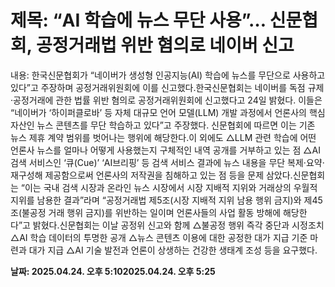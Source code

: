 # **제목: “AI 학습에 뉴스 무단 사용”… 신문협회, 공정거래법 위반 혐의로 네이버 신고**

  내용: 한국신문협회가 “네이버가 생성형 인공지능(AI) 학습에 뉴스를 무단으로 사용하고 있다”고 주장하며 공정거래위원회에 이를 신고했다.한국신문협회는 네이버를 독점 규제·공정거래에 관한 법률 위반 혐의로 공정거래위원회에 신고했다고 24일 밝혔다. 이들은 “네이버가 ‘하이퍼클로바’ 등 자체 대규모 언어 모델(LLM) 개발 과정에서 언론사의 핵심 자산인 뉴스 콘텐츠를 무단 학습하고 있다”고 주장했다. 신문협회에 따르면 이는 기존 뉴스 제휴 계약 범위를 벗어나는 행위에 해당한다.이 외에도 △LLM 관련 학습에 어떤 언론사 뉴스를 얼마나 어떻게 사용했는지 구체적인 내역 공개를 거부하고 있는 점 △AI 검색 서비스인 ‘큐(Cue)’ ‘AI브리핑’ 등 검색 서비스 결과에 뉴스 내용을 무단 복제·요약·재구성해 제공함으로써 언론사의 저작권을 침해하고 있는 점 등을 문제 삼았다.신문협회는 “이는 국내 검색 시장과 온라인 뉴스 시장에서 시장 지배적 지위와 거래상의 우월적 지위를 남용한 결과”라며 “공정거래법 제5조(시장 지배적 지위 남용 행위 금지)와 제45조(불공정 거래 행위 금지)를 위반하는 일이며 언론사들의 사업 활동 방해에 해당한다”고 밝혔다.신문협회는 이날 공정위 신고와 함께 △불공정 행위 즉각 중단과 시정조치 △AI 학습 데이터의 투명한 공개 △뉴스 콘텐츠 이용에 대한 공정한 대가 지급 기준 마련과 대가 지급 △AI 기술 발전과 언론이 상생하는 건강한 생태계 조성 등을 요구했다.

  **날짜: 2025.04.24. 오후 5:102025.04.24. 오후 5:25**